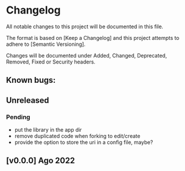 # Changelog

All notable changes to this project will be documented in this file.

The format is based on [Keep a Changelog] and this project attempts to adhere to [Semantic Versioning].

Changes will be documented under Added, Changed, Deprecated, Removed, Fixed or Security headers.

## Known bugs:

## Unreleased
### Pending
- put the library in the app dir
- remove duplicated code when forking to edit/create
- provide the option to store the uri in a config file, maybe?

## [v0.0.0] Ago 2022
